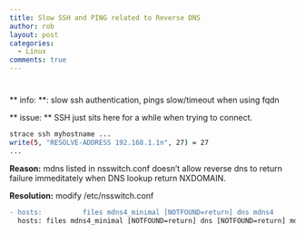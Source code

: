 ```yaml
---
title: Slow SSH and PING related to Reverse DNS
author: rob
layout: post
categories:
  - Linux
comments: true
---
```

# 

** info: **: slow ssh authentication, pings slow/timeout when using fqdn

** issue: **  SSH just sits here for a while when trying to connect.
```bash
strace ssh myhostname ...
write(5, "RESOLVE-ADDRESS 192.168.1.1n", 27) = 27
...
```

**Reason:** mdns listed in nsswitch.conf doesn’t allow reverse dns to return failure immeditately when DNS lookup return NXDOMAIN.

**Resolution:**  modify  /etc/nsswitch.conf

```diff
- hosts:          files mdns4_minimal [NOTFOUND=return] dns mdns4
  hosts: files mdns4_minimal [NOTFOUND=return] dns [NOTFOUND=return] mdns4
```

